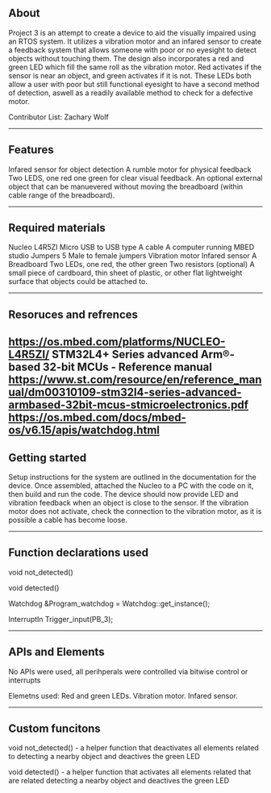 About
--------------------------------------------------------------------------------------------------
Project 3 is an attempt to create a device to aid the visually impaired using an RTOS system. 
It utilizes a vibration motor and an infared sensor to create a feedback system that allows
someone with poor or no eyesight to detect objects without touching them.
The design also incorporates a red and green LED which fill the same roll as the vibration motor. 
Red activates if the sensor is near an object, and green activates if it is not.
These LEDs both allow a user with poor but still functional eyesight to have a second method of detection, 
aswell as a readily available method to check for a defective motor. 

Contributor List: Zachary Wolf

--------------------
Features
--------------------
Infared sensor for object detection
A rumble motor for physical feedback
Two LEDS, one red one green for clear visual feedback. 
An optional external object that can be manuevered without moving the breadboard (within cable range of the breadboard).

--------------------
Required materials
--------------------

Nucleo L4R5ZI
Micro USB to USB type A cable
A computer running MBED studio
Jumpers
5 Male to female jumpers
Vibration motor
Infared sensor
A Breadboard
Two LEDs, one red, the other green
Two resistors
(optional) A small piece of cardboard, thin sheet of plastic, or other flat lightweight surface that objects could be attached to. 

--------------------
Resoruces and refrences
--------------------

https://os.mbed.com/platforms/NUCLEO-L4R5ZI/
STM32L4+ Series advanced Arm®-based 32-bit MCUs - Reference manual
https://www.st.com/resource/en/reference_manual/dm00310109-stm32l4-series-advanced-armbased-32bit-mcus-stmicroelectronics.pdf
https://os.mbed.com/docs/mbed-os/v6.15/apis/watchdog.html
--------------------
Getting started
--------------------
Setup instructions for the system are outlined in the documentation for the device.
Once assembled, attached the Nucleo to a PC with the code on it, then build and run the code.
The device should now provide LED and vibration feedback when an object is close to the sensor.
If the vibration motor does not activate, check the connection to the vibration motor, as it 
is possible a cable has become loose. 

--------------------
Function declarations used
-------------------- 
void not_detected()

void detected()

Watchdog &Program_watchdog = Watchdog::get_instance();

InterruptIn Trigger_input(PB_3);

--------------------
APIs and Elements
--------------------
No APIs were used, all perihperals were controlled via bitwise control or interrupts

Elemetns used: Red and green LEDs. Vibration motor. Infared sensor. 

--------------------
Custom funcitons
--------------------
void not_detected() - a helper function that deactivates all elements related to detecting a nearby object and deactives the green LED

void detected() - a helper function that activates all elements related that are related detecting a nearby object and deactives the green LED
